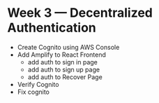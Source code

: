# Week 3 — Decentralized Authentication

- Create Cognito using AWS Console
- Add Amplify to React Frontend
  - add auth to sign in page
  - add auth to sign up page
  - add auth to Recover Page
- Verify Cognito
- Fix cognito

